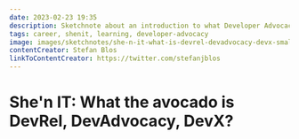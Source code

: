 ```yaml
---
date: 2023-02-23 19:35
description: Sketchnote about an introduction to what Developer Advocacy is. It consists  of various aspects, like Developer Education, Developer Marketing, Developer Experience, Developer Success and the community. Developer Advocacy is about tech skills, soft skills, creativity, writing, relationships and connections. You should have fun with sharing knowledge, being social, curiosity, helping others and showing initiative. But there is no clear path into it. Just be public and passionate about what you're doing.
tags: career, shenit, learning, developer-advocacy
image: images/sketchnotes/she-n-it-what-is-devrel-devadvocacy-devx-small.jpg
contentCreator: Stefan Blos
linkToContentCreator: https://twitter.com/stefanjblos
---
```


# She'n IT: What the avocado is DevRel, DevAdvocacy, DevX?
